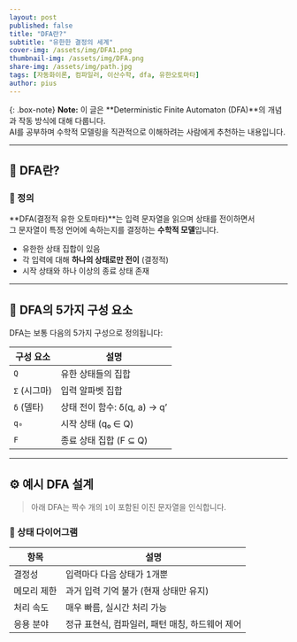 ```yaml
---
layout: post
published: false
title: "DFA란?"
subtitle: "유한한 결정의 세계"
cover-img: /assets/img/DFA1.png
thumbnail-img: /assets/img/DFA.png
share-img: /assets/img/path.jpg
tags: [자동화이론, 컴파일러, 이산수학, dfa, 유한오토마타]
author: pius
---
```



{: .box-note}
**Note:** 이 글은 **Deterministic Finite Automaton (DFA)**의 개념과 작동 방식에 대해 다룹니다.  
AI를 공부하며 수학적 모델링을 직관적으로 이해하려는 사람에게 추천하는 내용입니다.

---

## 🧠 DFA란?

### 📌 정의  
**DFA(결정적 유한 오토마타)**는 입력 문자열을 읽으며 상태를 전이하면서  
그 문자열이 특정 언어에 속하는지를 결정하는 **수학적 모델**입니다.

- 유한한 상태 집합이 있음  
- 각 입력에 대해 **하나의 상태로만 전이** (결정적)
- 시작 상태와 하나 이상의 종료 상태 존재

---



## 🧾 DFA의 5가지 구성 요소

DFA는 보통 다음의 5가지 구성으로 정의됩니다:

| 구성 요소 | 설명 |
|-----------|------|
| `Q`       | 유한 상태들의 집합 |
| `Σ` (시그마) | 입력 알파벳 집합 |
| `δ` (델타)  | 상태 전이 함수: δ(q, a) → q’ |
| `q₀`      | 시작 상태 (q₀ ∈ Q) |
| `F`       | 종료 상태 집합 (F ⊆ Q) |

---

## ⚙️ 예시 DFA 설계

> 아래 DFA는 짝수 개의 `1`이 포함된 이진 문자열을 인식합니다.

### 🎯 상태 다이어그램


| 항목     | 설명                           |
| ------ | ---------------------------- |
| 결정성    | 입력마다 다음 상태가 1개뿐              |
| 메모리 제한 | 과거 입력 기억 불가 (현재 상태만 유지)      |
| 처리 속도  | 매우 빠름, 실시간 처리 가능             |
| 응용 분야  | 정규 표현식, 컴파일러, 패턴 매칭, 하드웨어 제어 |

